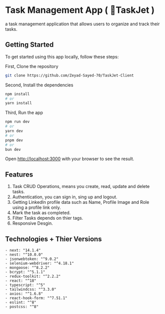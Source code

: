 # Task Management App ( 🚀TaskJet )

a task management application that allows users to organize and track their tasks.

## Getting Started

To get started using this app locally, follow these steps:

First, Clone the repository

```bash
git clone https://github.com/Zeyad-Sayed-70/TaskJet-Client
```

Second, Install the dependencies

```bash
npm install
# or
yarn install
```

Third, Run the app

```bash
npm run dev
# or
yarn dev
# or
pnpm dev
# or
bun dev
```

Open [http://localhost:3000](http://localhost:3000) with your browser to see the result.

## Features

1. Task CRUD Operations, means you create, read, update and delete tasks.
2. Authentication, you can sign in, sing up and logout.
3. Getting LinkedIn profile data such as Name, Profile Image and Role using a profile link only.
4. Mark the task as completed.
5. Filter Tasks depends on thier tags.
6. Responsive Desgin.

## Technologies + Thier Versions

    - next: "14.1.4"
    - nest: "^10.0.0"
    - jsonwebtoken: "^9.0.2"
    - selenium-webdriver: "^4.18.1"
    - mongoose: "^8.2.2"
    - bcrypt: "^5.1.1"
    - redux-toolkit: "^2.2.2"
    - react: "^18"
    - typescript: "^5"
    - tailwindcss: "^3.3.0"
    - axios: "^1.6.8"
    - react-hook-form: "^7.51.1"
    - eslint: "^8"
    - postcss: "^8"
